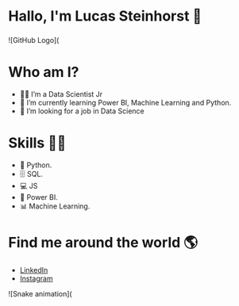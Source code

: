 # Hallo, I'm Lucas Steinhorst 👋
  
###
![GitHub Logo](

# Who am I?
 * 👩‍💻 I’m a Data Scientist Jr
 * 🌱 I’m currently learning Power BI, Machine Learning and Python.
 * 🤔 I’m looking for a job in Data Science
# Skills 👩‍💻

   * 🐍 Python.
   * 🗄 SQL.
   * 💻 JS
   * 🧮 Power BI.
   * 📊 Machine Learning.

# Find me around the world 🌎

* [LinkedIn](https://www.linkedin.com/in/lucas-steinhorst/)
* [Instagram](https://www.instagram.com/lucassteinhorst/)


![Snake animation](
